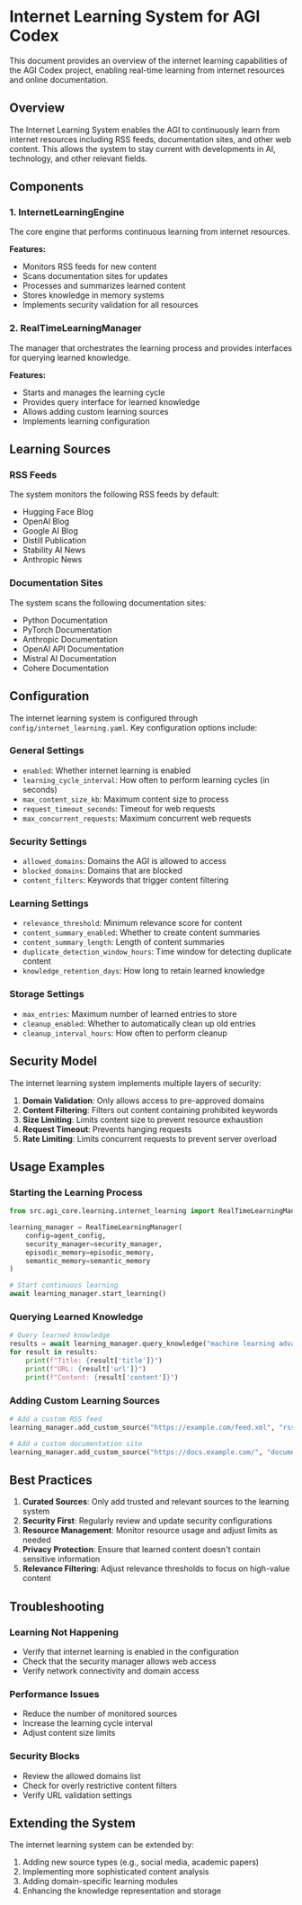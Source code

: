 # Internet Learning System for AGI Codex

This document provides an overview of the internet learning capabilities of the AGI Codex project, enabling real-time learning from internet resources and online documentation.

## Overview

The Internet Learning System enables the AGI to continuously learn from internet resources including RSS feeds, documentation sites, and other web content. This allows the system to stay current with developments in AI, technology, and other relevant fields.

## Components

### 1. InternetLearningEngine

The core engine that performs continuous learning from internet resources.

**Features:**
- Monitors RSS feeds for new content
- Scans documentation sites for updates
- Processes and summarizes learned content
- Stores knowledge in memory systems
- Implements security validation for all resources

### 2. RealTimeLearningManager

The manager that orchestrates the learning process and provides interfaces for querying learned knowledge.

**Features:**
- Starts and manages the learning cycle
- Provides query interface for learned knowledge
- Allows adding custom learning sources
- Implements learning configuration

## Learning Sources

### RSS Feeds
The system monitors the following RSS feeds by default:
- Hugging Face Blog
- OpenAI Blog
- Google AI Blog
- Distill Publication
- Stability AI News
- Anthropic News

### Documentation Sites
The system scans the following documentation sites:
- Python Documentation
- PyTorch Documentation
- Anthropic Documentation
- OpenAI API Documentation
- Mistral AI Documentation
- Cohere Documentation

## Configuration

The internet learning system is configured through `config/internet_learning.yaml`. Key configuration options include:

### General Settings
- `enabled`: Whether internet learning is enabled
- `learning_cycle_interval`: How often to perform learning cycles (in seconds)
- `max_content_size_kb`: Maximum content size to process
- `request_timeout_seconds`: Timeout for web requests
- `max_concurrent_requests`: Maximum concurrent web requests

### Security Settings
- `allowed_domains`: Domains the AGI is allowed to access
- `blocked_domains`: Domains that are blocked
- `content_filters`: Keywords that trigger content filtering

### Learning Settings
- `relevance_threshold`: Minimum relevance score for content
- `content_summary_enabled`: Whether to create content summaries
- `content_summary_length`: Length of content summaries
- `duplicate_detection_window_hours`: Time window for detecting duplicate content
- `knowledge_retention_days`: How long to retain learned knowledge

### Storage Settings
- `max_entries`: Maximum number of learned entries to store
- `cleanup_enabled`: Whether to automatically clean up old entries
- `cleanup_interval_hours`: How often to perform cleanup

## Security Model

The internet learning system implements multiple layers of security:

1. **Domain Validation**: Only allows access to pre-approved domains
2. **Content Filtering**: Filters out content containing prohibited keywords
3. **Size Limiting**: Limits content size to prevent resource exhaustion
4. **Request Timeout**: Prevents hanging requests
5. **Rate Limiting**: Limits concurrent requests to prevent server overload

## Usage Examples

### Starting the Learning Process
```python
from src.agi_core.learning.internet_learning import RealTimeLearningManager

learning_manager = RealTimeLearningManager(
    config=agent_config,
    security_manager=security_manager,
    episodic_memory=episodic_memory,
    semantic_memory=semantic_memory
)

# Start continuous learning
await learning_manager.start_learning()
```

### Querying Learned Knowledge
```python
# Query learned knowledge
results = await learning_manager.query_knowledge("machine learning advancements")
for result in results:
    print(f"Title: {result['title']}")
    print(f"URL: {result['url']}")
    print(f"Content: {result['content']}")
```

### Adding Custom Learning Sources
```python
# Add a custom RSS feed
learning_manager.add_custom_source("https://example.com/feed.xml", "rss")

# Add a custom documentation site
learning_manager.add_custom_source("https://docs.example.com/", "documentation")
```

## Best Practices

1. **Curated Sources**: Only add trusted and relevant sources to the learning system
2. **Security First**: Regularly review and update security configurations
3. **Resource Management**: Monitor resource usage and adjust limits as needed
4. **Privacy Protection**: Ensure that learned content doesn't contain sensitive information
5. **Relevance Filtering**: Adjust relevance thresholds to focus on high-value content

## Troubleshooting

### Learning Not Happening
- Verify that internet learning is enabled in the configuration
- Check that the security manager allows web access
- Verify network connectivity and domain access

### Performance Issues
- Reduce the number of monitored sources
- Increase the learning cycle interval
- Adjust content size limits

### Security Blocks
- Review the allowed domains list
- Check for overly restrictive content filters
- Verify URL validation settings

## Extending the System

The internet learning system can be extended by:
1. Adding new source types (e.g., social media, academic papers)
2. Implementing more sophisticated content analysis
3. Adding domain-specific learning modules
4. Enhancing the knowledge representation and storage